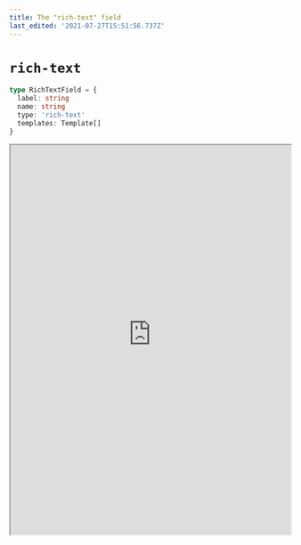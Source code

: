 ```yaml
---
title: The "rich-text" field
last_edited: '2021-07-27T15:51:56.737Z'
---
```


# `rich-text`

```ts
type RichTextField = {
  label: string
  name: string
  type: 'rich-text'
  templates: Template[]
}
```

<iframe width="100%" height="700px" src="https://tina-gql-playground.vercel.app/iframe/rich-text" />

## Experimental update

To enable the experimental version of the rich-text editor, set a feature flag:

```js
cms.flags.set('rich-text-alt', true)
```

For a full list of the changes, checkout the [changelog](https://github.com/tinacms/tinacms/blob/main/packages/%40tinacms/toolkit/CHANGELOG.md#05612)

#### Slash commands

To add an embedded template quickly enter `/`, this will present you with the embedable objects,
filtering them out as you type.

### Give it a try in the playground

<iframe width="100%" height="700px" src="https://tina-gql-playground.vercel.app/iframe/rich-text-experimental" />
